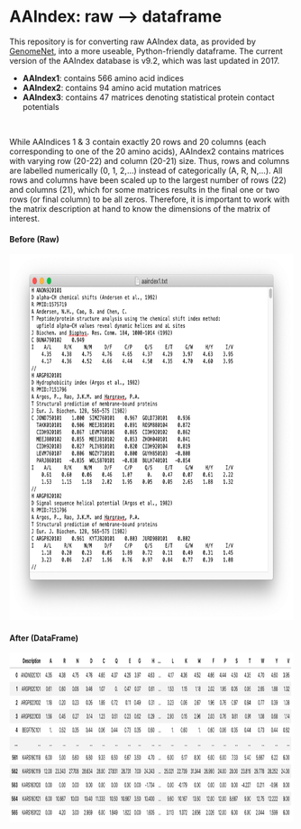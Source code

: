 # AAIndex: raw --> dataframe

This repository is for converting raw AAIndex data, as provided by [GenomeNet](https://www.genome.jp/aaindex/), into a more useable, Python-friendly dataframe.
The current version of the AAIndex database is v9.2, which was last updated in 2017. 
<br>

- <b>AAIndex1</b>: contains 566 amino acid indices
- <b>AAIndex2</b>: contains 94 amino acid mutation matrices
- <b>AAIndex3</b>: contains 47 matrices denoting statistical protein contact potentials
<br>

While AAIndices 1 & 3 contain exactly 20 rows and 20 columns (each corresponding to one of the 20 amino acids), AAIndex2 contains matrices with varying row (20-22) and column (20-21) size. Thus, rows and columns are labelled numerically (0, 1, 2,...) instead of categorically (A, R, N,...). All rows and columns have been scaled up to the largest number of rows (22) and columns (21), which for some matrices results in the final one or two rows (or final column) to be all zeros. Therefore, it is important to work with the matrix description at hand to know the dimensions of the matrix of interest.

#### Before (Raw)

<p align="center">
  <img src="/imgs/before.png" height="650" width="650">
</p>

#### After (DataFrame)

<p align="center">
  <img src="/imgs/after.png" height="300" width="700">
</p>